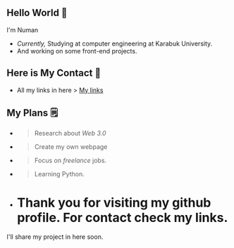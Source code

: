 <h2>Hello World 👋</h2>


I'm Numan

 - <i>Currently,</i> Studying at computer engineering at Karabuk University.
 - And working on some front-end projects.

 <h2>Here is My Contact 📮 </h2>

 - All my links in here > [My links](https://linktr.ee/thenaymin)

 <h2>My Plans 🗒️</h2>

- > Research about *Web 3.0*
- > Create my own webpage
- > Focus on *freelance* jobs.
- > Learning Python.



- # Thank you for visiting my github profile. For contact check my links.
I'll share my project in here soon.

